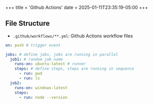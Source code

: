 +++
title = 'Github Actions'
date = 2025-01-11T23:35:19-05:00
+++

## File Structure
- `.github/workflows/**.yml`: Github Actions workflow files
```yml
on: push # trigger event

jobs: # define jobs, jobs are running in parallel
  job1: # random job name
    runs-on: ubuntu-latest # runner
    steps: # define steps, steps are running in sequence
      - run: pwd
      - run: ls
  job2:
    runs-on: windows-latest
    steps:
      - run: node --version
```